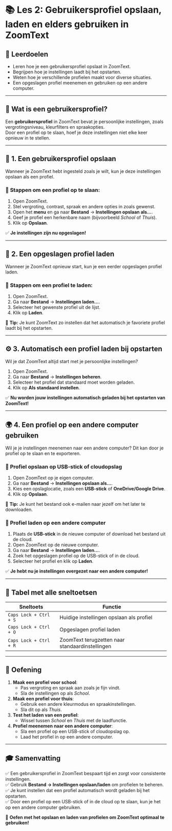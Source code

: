 # 📚 Les 2: Gebruikersprofiel opslaan, laden en elders gebruiken in ZoomText

## 🎯 Leerdoelen
- Leren hoe je een gebruikersprofiel opslaat in ZoomText.
- Begrijpen hoe je instellingen laadt bij het opstarten.
- Weten hoe je verschillende profielen maakt voor diverse situaties.
- Een opgeslagen profiel meenemen en gebruiken op een andere computer.

---

## 📝 Wat is een gebruikersprofiel?
Een **gebruikersprofiel** in ZoomText bevat je persoonlijke instellingen, zoals vergrotingsniveau, kleurfilters en spraakopties.  
Door een profiel op te slaan, hoef je deze instellingen niet elke keer opnieuw in te stellen.

---

## 💾 **1. Een gebruikersprofiel opslaan**
Wanneer je ZoomText hebt ingesteld zoals je wilt, kun je deze instellingen opslaan als een profiel.

### 🔹 **Stappen om een profiel op te slaan:**
1. Open ZoomText.
2. Stel vergroting, contrast, spraak en andere opties in zoals gewenst.
3. Open het **menu** en ga naar **Bestand** → **Instellingen opslaan als...**.
4. Geef je profiel een herkenbare naam (bijvoorbeeld *School* of *Thuis*).
5. Klik op **Opslaan**.

✅ **Je instellingen zijn nu opgeslagen!**

---

## 📂 **2. Een opgeslagen profiel laden**
Wanneer je ZoomText opnieuw start, kun je een eerder opgeslagen profiel laden.

### 🔹 **Stappen om een profiel te laden:**
1. Open ZoomText.
2. Ga naar **Bestand** → **Instellingen laden...**.
3. Selecteer het gewenste profiel uit de lijst.
4. Klik op **Laden**.

🔹 **Tip:** Je kunt ZoomText zo instellen dat het automatisch je favoriete profiel laadt bij het opstarten.

---

## ⚙️ **3. Automatisch een profiel laden bij opstarten**
Wil je dat ZoomText altijd start met je persoonlijke instellingen?

1. Open ZoomText.
2. Ga naar **Bestand** → **Instellingen beheren**.
3. Selecteer het profiel dat standaard moet worden geladen.
4. Klik op **Als standaard instellen**.

✅ **Nu worden jouw instellingen automatisch geladen bij het opstarten van ZoomText!**

---

## 🌍 **4. Een profiel op een andere computer gebruiken**
Wil je je instellingen meenemen naar een andere computer? Dit kan door je profiel op te slaan en te exporteren.

### 🔹 **Profiel opslaan op USB-stick of cloudopslag**
1. Open ZoomText op je eigen computer.
2. Ga naar **Bestand** → **Instellingen opslaan als...**.
3. Kies een opslaglocatie, zoals een **USB-stick** of **OneDrive/Google Drive**.
4. Klik op **Opslaan**.

🔹 **Tip:** Je kunt het bestand ook e-mailen naar jezelf om het later te downloaden.

### 🔹 **Profiel laden op een andere computer**
1. Plaats de **USB-stick** in de nieuwe computer of download het bestand uit de cloud.
2. Open ZoomText op de nieuwe computer.
3. Ga naar **Bestand** → **Instellingen laden...**.
4. Zoek het opgeslagen profiel op de USB-stick of in de cloud.
5. Selecteer het profiel en klik op **Laden**.

✅ **Je hebt nu je instellingen overgezet naar een andere computer!**

---

## 📜 **Tabel met alle sneltoetsen**
| Sneltoets                         | Functie                                      |
|-----------------------------------|---------------------------------------------|
| `Caps Lock + Ctrl + S`           | Huidige instellingen opslaan als profiel    |
| `Caps Lock + Ctrl + O`           | Opgeslagen profiel laden                    |
| `Caps Lock + Ctrl + R`           | ZoomText terugzetten naar standaardinstellingen |

---

## 🎯 **Oefening**
1. **Maak een profiel voor school**:  
   - Pas vergroting en spraak aan zoals je fijn vindt.
   - Sla de instellingen op als *School*.
2. **Maak een profiel voor thuis**:  
   - Gebruik een andere kleurmodus en spraakinstellingen.
   - Sla dit op als *Thuis*.
3. **Test het laden van een profiel**:  
   - Wissel tussen *School* en *Thuis* met de laadfunctie.
4. **Profiel meenemen naar een andere computer**:  
   - Sla een profiel op een USB-stick of cloudopslag op.
   - Laad het profiel in op een andere computer.

---

## 🎓 **Samenvatting**
✅ Een gebruikersprofiel in ZoomText bespaart tijd en zorgt voor consistente instellingen.  
✅ Gebruik **Bestand → Instellingen opslaan/laden** om profielen te beheren.  
✅ Je kunt instellen dat een profiel automatisch wordt geladen bij het opstarten.  
✅ Door een profiel op een USB-stick of in de cloud op te slaan, kun je het op een andere computer gebruiken.  

🎉 **Oefen met het opslaan en laden van profielen om ZoomText optimaal te gebruiken!**